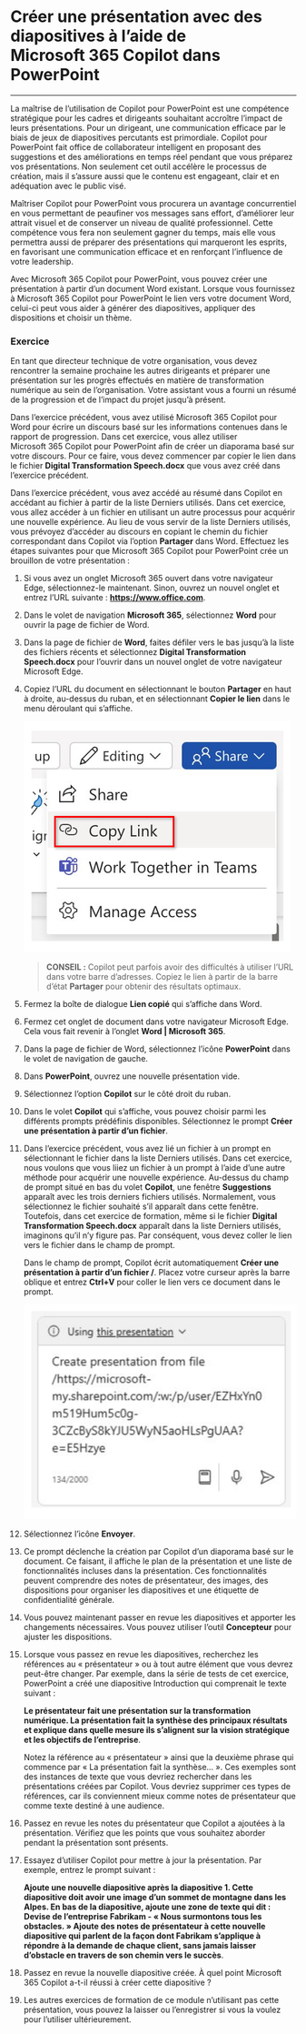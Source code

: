 
# Créer une présentation avec des diapositives à l’aide de Microsoft 365 Copilot dans PowerPoint
---
La maîtrise de l’utilisation de Copilot pour PowerPoint est une compétence stratégique pour les cadres et dirigeants souhaitant accroître l’impact de leurs présentations. Pour un dirigeant, une communication efficace par le biais de jeux de diapositives percutants est primordiale. Copilot pour PowerPoint fait office de collaborateur intelligent en proposant des suggestions et des améliorations en temps réel pendant que vous préparez vos présentations. Non seulement cet outil accélère le processus de création, mais il s’assure aussi que le contenu est engageant, clair et en adéquation avec le public visé.

Maîtriser Copilot pour PowerPoint vous procurera un avantage concurrentiel en vous permettant de peaufiner vos messages sans effort, d’améliorer leur attrait visuel et de conserver un niveau de qualité professionnel. Cette compétence vous fera non seulement gagner du temps, mais elle vous permettra aussi de préparer des présentations qui marqueront les esprits, en favorisant une communication efficace et en renforçant l’influence de votre leadership.

Avec Microsoft 365 Copilot pour PowerPoint, vous pouvez créer une présentation à partir d’un document Word existant. Lorsque vous fournissez à Microsoft 365 Copilot pour PowerPoint le lien vers votre document Word, celui-ci peut vous aider à générer des diapositives, appliquer des dispositions et choisir un thème.

### Exercice

En tant que directeur technique de votre organisation, vous devez rencontrer la semaine prochaine les autres dirigeants et préparer une présentation sur les progrès effectués en matière de transformation numérique au sein de l’organisation. Votre assistant vous a fourni un résumé de la progression et de l’impact du projet jusqu’à présent.

Dans l’exercice précédent, vous avez utilisé Microsoft 365 Copilot pour Word pour écrire un discours basé sur les informations contenues dans le rapport de progression. Dans cet exercice, vous allez utiliser Microsoft 365 Copilot pour PowerPoint afin de créer un diaporama basé sur votre discours. Pour ce faire, vous devez commencer par copier le lien dans le fichier **Digital Transformation Speech.docx** que vous avez créé dans l’exercice précédent.

Dans l’exercice précédent, vous avez accédé au résumé dans Copilot en accédant au fichier à partir de la liste Derniers utilisés. Dans cet exercice, vous allez accéder à un fichier en utilisant un autre processus pour acquérir une nouvelle expérience. Au lieu de vous servir de la liste Derniers utilisés, vous prévoyez d’accéder au discours en copiant le chemin du fichier correspondant dans Copilot via l’option **Partager** dans Word. Effectuez les étapes suivantes pour que Microsoft 365 Copilot pour PowerPoint crée un brouillon de votre présentation :

1.  Si vous avez un onglet Microsoft 365 ouvert dans votre navigateur Edge, sélectionnez-le maintenant. Sinon, ouvrez un nouvel onglet et entrez l’URL suivante : **https://www.office.com**.

2.  Dans le volet de navigation **Microsoft 365**, sélectionnez **Word** pour ouvrir la page de fichier de Word.

3.  Dans la page de fichier de **Word**, faites défiler vers le bas jusqu’à la liste des fichiers récents et sélectionnez **Digital Transformation Speech.docx** pour l’ouvrir dans un nouvel onglet de votre navigateur Microsoft Edge.

4.  Copiez l’URL du document en sélectionnant le bouton **Partager** en haut à droite, au-dessus du ruban, et en sélectionnant **Copier le lien** dans le menu déroulant qui s’affiche.
    
    ![Capture d’écran montrant le menu Partager et l’option Copier le lien mise en évidence.](../media/share-menu-with-copy-link-9fd1c60a.png)
    
    
     > **CONSEIL :** Copilot peut parfois avoir des difficultés à utiliser l’URL dans votre barre d’adresses. Copiez le lien à partir de la barre d’état **Partager** pour obtenir des résultats optimaux.

5.  Fermez la boîte de dialogue **Lien copié** qui s’affiche dans Word.

6.  Fermez cet onglet de document dans votre navigateur Microsoft Edge. Cela vous fait revenir à l’onglet **Word \| Microsoft 365**.

7.  Dans la page de fichier de Word, sélectionnez l’icône **PowerPoint** dans le volet de navigation de gauche.

8.  Dans **PowerPoint**, ouvrez une nouvelle présentation vide.

9.  Sélectionnez l’option **Copilot** sur le côté droit du ruban.

10. Dans le volet **Copilot** qui s’affiche, vous pouvez choisir parmi les différents prompts prédéfinis disponibles. Sélectionnez le prompt **Créer une présentation à partir d’un fichier**.

11. Dans l’exercice précédent, vous avez lié un fichier à un prompt en sélectionnant le fichier dans la liste Derniers utilisés. Dans cet exercice, nous voulons que vous liiez un fichier à un prompt à l’aide d’une autre méthode pour acquérir une nouvelle expérience. Au-dessus du champ de prompt situé en bas du volet **Copilot**, une fenêtre **Suggestions** apparaît avec les trois derniers fichiers utilisés. Normalement, vous sélectionnez le fichier souhaité s’il apparaît dans cette fenêtre. Toutefois, dans cet exercice de formation, même si le fichier **Digital Transformation Speech.docx** apparaît dans la liste Derniers utilisés, imaginons qu’il n’y figure pas. Par conséquent, vous devez coller le lien vers le fichier dans le champ de prompt.
    
    Dans le champ de prompt, Copilot écrit automatiquement **Créer une présentation à partir d’un fichier /**. Placez votre curseur après la barre oblique et entrez **Ctrl+V** pour coller le lien vers ce document dans le prompt.
    
    ![Capture d’écran montrant le champ de prompt de Microsoft 365 Copilot pour PowerPoint avec le prompt Créer une présentation à partir d’un fichier, et le lien vers le fichier.](../media/copilot-ppt-prompt-with-file-link-690f74ed.png)
    
12. Sélectionnez l’icône **Envoyer**.

13. Ce prompt déclenche la création par Copilot d’un diaporama basé sur le document. Ce faisant, il affiche le plan de la présentation et une liste de fonctionnalités incluses dans la présentation. Ces fonctionnalités peuvent comprendre des notes de présentateur, des images, des dispositions pour organiser les diapositives et une étiquette de confidentialité générale.

14. Vous pouvez maintenant passer en revue les diapositives et apporter les changements nécessaires. Vous pouvez utiliser l’outil **Concepteur** pour ajuster les dispositions.

15. Lorsque vous passez en revue les diapositives, recherchez les références au « présentateur » ou à tout autre élément que vous devrez peut-être changer. Par exemple, dans la série de tests de cet exercice, PowerPoint a créé une diapositive Introduction qui comprenait le texte suivant :
    
    **Le présentateur fait une présentation sur la transformation numérique. La présentation fait la synthèse des principaux résultats et explique dans quelle mesure ils s’alignent sur la vision stratégique et les objectifs de l’entreprise**.
    
    Notez la référence au « présentateur » ainsi que la deuxième phrase qui commence par « La présentation fait la synthèse... ». Ces exemples sont des instances de texte que vous devriez rechercher dans les présentations créées par Copilot. Vous devriez supprimer ces types de références, car ils conviennent mieux comme notes de présentateur que comme texte destiné à une audience.

16. Passez en revue les notes du présentateur que Copilot a ajoutées à la présentation. Vérifiez que les points que vous souhaitez aborder pendant la présentation sont présents.

17. Essayez d’utiliser Copilot pour mettre à jour la présentation. Par exemple, entrez le prompt suivant :
    
    **Ajoute une nouvelle diapositive après la diapositive 1. Cette diapositive doit avoir une image d’un sommet de montagne dans les Alpes. En bas de la diapositive, ajoute une zone de texte qui dit : Devise de l’entreprise Fabrikam - « Nous surmontons tous les obstacles. » Ajoute des notes de présentateur à cette nouvelle diapositive qui parlent de la façon dont Fabrikam s’applique à répondre à la demande de chaque client, sans jamais laisser d’obstacle en travers de son chemin vers le succès**.

18. Passez en revue la nouvelle diapositive créée. À quel point Microsoft 365 Copilot a-t-il réussi à créer cette diapositive ?

19. Les autres exercices de formation de ce module n’utilisant pas cette présentation, vous pouvez la laisser ou l’enregistrer si vous la voulez pour l’utiliser ultérieurement.
